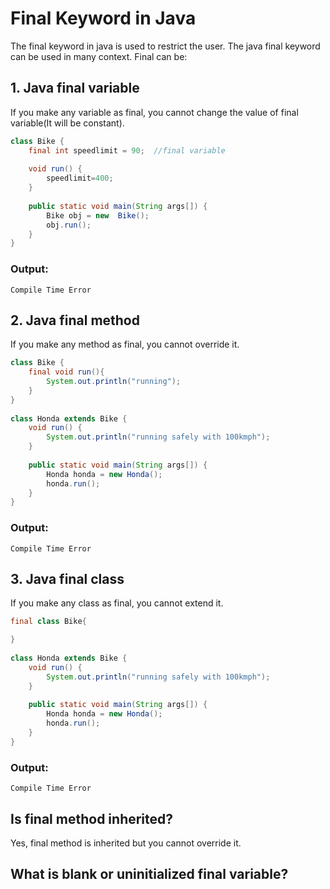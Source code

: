 # Final Keyword in Java
The final keyword in java is used to restrict the user. The java final keyword can be used in many context. Final can be:

## 1. Java final variable
If you make any variable as final, you cannot change the value of final variable(It will be constant).

```java
class Bike {  
    final int speedlimit = 90;  //final variable  
    
    void run() {  
        speedlimit=400;  
    }  
    
    public static void main(String args[]) {  
        Bike obj = new  Bike();  
        obj.run();  
    }  
}
```

### Output:
```
Compile Time Error
```

## 2. Java final method
If you make any method as final, you cannot override it.

```java
class Bike {  
    final void run(){
        System.out.println("running");
    }  
}  
     
class Honda extends Bike {  
    void run() {
        System.out.println("running safely with 100kmph");
    }  
     
    public static void main(String args[]) {  
        Honda honda = new Honda();  
        honda.run();     
    }  
}  
```

### Output:
```
Compile Time Error
```

## 3. Java final class
If you make any class as final, you cannot extend it.

```java
final class Bike{

}  
  
class Honda extends Bike {  
    void run() {
        System.out.println("running safely with 100kmph");
    }  
    
    public static void main(String args[]) {  
        Honda honda = new Honda();  
        honda.run();  
    }  
}  
```


### Output:
```
Compile Time Error
```

## Is final method inherited?
Yes, final method is inherited but you cannot override it.

## What is blank or uninitialized final variable?
